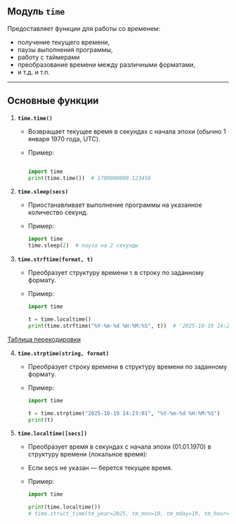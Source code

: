 ## Модуль `time`

Предоставляет функции для работы со временем: 
* получение текущего времени,
* паузы выполнения программы, 
* работу с таймерами 
* преобразование времени между различными форматами,
* и т.д. и т.п.

---

## **Основные функции**

1. **`time.time()`**

   * Возвращает текущее время в секундах с начала эпохи (обычно 1 января 1970 года, UTC).
   * Пример:

      ```python
     
      import time
      print(time.time())  # 1700000000.123456
      ```

2. **`time.sleep(secs)`**

   * Приостанавливает выполнение программы на указанное количество секунд.
   * Пример:

       ```python
       import time
       time.sleep(2)  # пауза на 2 секунды
       ```

3. **`time.strftime(format, t)`**

   * Преобразует структуру времени `t` в строку по заданному формату.
   * Пример:

       ```python
       import time
     
       t = time.localtime()
       print(time.strftime("%Y-%m-%d %H:%M:%S", t))  # '2025-10-19 14:23:01'
       ```
     
[Таблица перекодировки](https://docs.python.org/3.12/library/time.html#time.strftime)

4. **`time.strptime(string, format)`**

   * Преобразует строку времени в структуру времени по заданному формату.
   * Пример:

      ```python
      import time
     
      t = time.strptime("2025-10-19 14:23:01", "%Y-%m-%d %H:%M:%S")
      print(t)
      ```

5. **`time.localtime([secs])`**

    * Преобразует время в секундах с начала эпохи (01.01.1970) в структуру времени (локальное время):
    * Если secs не указан — берется текущее время. 
    * Пример:
   
       ```python
       import time
    
       print(time.localtime())
       # time.struct_time(tm_year=2025, tm_mon=10, tm_mday=19, tm_hour=16, tm_min=45, tm_sec=30, tm_wday=6, tm_yday=292, tm_isdst=0)
       ```